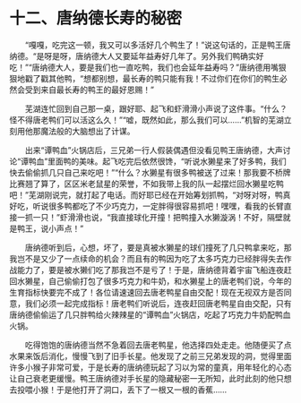 # 十二、唐纳德长寿的秘密
&emsp;&emsp;“嘎嘎，吃完这一顿，我又可以多活好几个鸭生了！”说这句话的，正是鸭王唐纳德。“是呀是呀，唐纳德大人又要延年益寿好几年了。另外我们鸭确实好吃！”“唐纳德大人，要是我们也一直吃鸭，我们也会延年益寿吗？”唐纳德用嘴狠狠地戳了戳其他鸭，“想都别想，最长寿的鸭只能有我！不过你们在你们的鸭生必然会受到来自最长寿的鸭王的最好恩赐！”

&emsp;&emsp;芜湖连忙回到自己那一桌，跟好耶、起飞和虾滑滑小声说了这件事。“什么？怪不得唐老鸭们可以活这么久！”“嘘，既然如此，那么我们可以……”机智的芜湖立刻用他那魔法般的大脑想出了计谋。

&emsp;&emsp;出来“谭鸭血”火锅店后，三兄弟一行人假装偶遇但没看见鸭王唐纳德，大声讨论“谭鸭血”里面鸭的美味。起飞吃完后依然很馋，“听说水獭星来了好多鸭，我们快去偷偷抓几只自己来吃吧！”“什么？水獭星有很多鸭被送了过来！那我要不桥牌比赛翘了算了，区区米老鼠星的荣誉，不如我带上我的队一起摆烂回水獭星吃鸭吧！”芜湖刚说完，就打起了电话。而好耶已经在开始筹划抓鸭，“对呀对呀，鸭真好吃，听说很多鸭都吃了不少巧克力，一定胖得很容易抓吧！嘿嘿，看我的长臂直接一抓一只！”虾滑滑也说，“我直接球化开撞！把鸭撞入水獭漩涡！不好，隔壁就是鸭王，说小声点！”

&emsp;&emsp;唐纳德听到后，心想，坏了，要是真被水獭星的球们撞死了几只鸭拿来吃，那我岂不是又少了一点续命的机会？而且有的鸭因为吃了太多巧克力已经胖得失去作战能力了，要是被水獭们吃了那我岂不是亏了！于是，唐纳德背着宇宙飞船连夜赶回水獭星，自己偷偷打包了很多巧克力和牛奶，和水獭星上的唐老鸭们说，今年的生育指标快要完不成了！各位请速速回去唐老鸭星自由交配！现在无视双方是否同意，我们必须一起完成指标！唐老鸭们听说后，连夜赶回唐老鸭星自由交配，只有唐纳德偷偷运了几只胖鸭给火辣辣星的“谭鸭血”火锅店，吃起了巧克力牛奶配鸭血火锅。

&emsp;&emsp;吃得饱饱的唐纳德当然不急着回去唐老鸭星，他选择四处走走。他随便买了点水果来饭后消化，慢慢飞到了旧手长星。他发现了之前三兄弟发现的洞，觉得里面许多小猴子非常可爱，于是长寿的唐纳德玩起了习以为常的童真，用年轻化的心态让自己衰老更缓慢。鸭王唐纳德对手长星的隐藏秘密一无所知，此时此刻的他只想去投喂小猴！于是他打开了洞口，丢下了一根又一根的香蕉……
